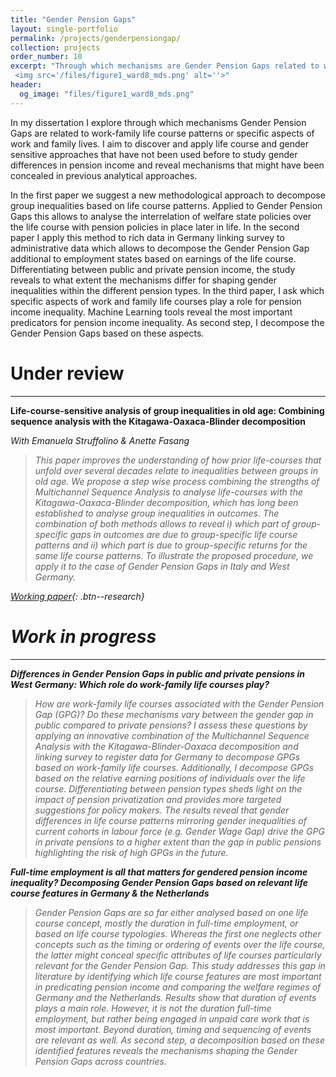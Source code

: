 ```yaml
---
title: "Gender Pension Gaps"
layout: single-portfolio
permalink: /projects/genderpensiongap/
collection: projects
order_number: 10
excerpt: "Through which mechanisms are Gender Pension Gaps related to work-family life course patterns or specific aspects of work and family lives?
 <img src='/files/figure1_ward8_mds.png' alt=''>"
header: 
  og_image: "files/figure1_ward8_mds.png"
---
```


In my dissertation I explore through which mechanisms Gender Pension Gaps are related to work-family life course patterns or specific aspects of work and family lives. I aim to discover and apply life course and gender sensitive approaches that have not been used before to study gender differences in pension income and reveal mechanisms that might have been concealed in previous analytical approaches.

In the first paper we suggest a new methodological approach to decompose group inequalities based on life course patterns. Applied to Gender Pension Gaps this allows to analyse the interrelation of welfare state policies over the life course with pension policies in place later in life. 
In the second paper I apply this method to rich data in Germany linking survey to administrative data which allows to decompose the Gender Pension Gap additional to employment states based on earnings of the life course. Differentiating between public and private pension income, the study reveals to what extent the mechanisms differ for shaping gender inequalities within the different pension types. 
In the third paper, I ask which specific aspects of work and family life courses play a role for pension income inequality. Machine Learning tools reveal the most important predicators for pension income inequality. As second step, I decompose the Gender Pension Gaps based on these aspects.


Under review
======
------
**Life-course-sensitive analysis of group inequalities in old age: Combining sequence analysis with the Kitagawa-Oaxaca-Blinder decomposition**

<i>With Emanuela Struffolino & Anette Fasang<i>
> This paper improves the understanding of how prior life-courses that unfold over several decades relate to inequalities between groups in old age. We propose a step wise process combining the strengths of Multichannel Sequence Analysis to analyse life-courses with the Kitagawa-Oaxaca-Blinder decomposition, which has long been established to analyse group inequalities in outcomes. The combination of both methods allows to reveal i) which part of group-specific gaps in outcomes are due to group-specific life course patterns and ii) which part is due to group-specific returns for the same life course patterns. To illustrate the proposed procedure, we apply it to the case of Gender Pension Gaps in Italy and West Germany. 

[Working paper](https://osf.io/preprints/socarxiv/7k4vt/){: .btn--research} 


Work in progress
======
------
**Differences in Gender Pension Gaps in public and private pensions in West Germany: Which role do work-family life courses play?**

> How are work-family life courses associated with the Gender Pension Gap (GPG)? Do these mechanisms vary between the gender gap in public compared to private pensions? I assess these questions by applying an innovative combination of the Multichannel Sequence Analysis with the Kitagawa-Blinder-Oaxaca decomposition and linking survey to register data for Germany to decompose GPGs based on work-family life courses. Additionally, I decompose GPGs based on the relative earning positions of individuals over the life course. Differentiating between pension types sheds light on the impact of pension privatization and provides more targeted suggestions for policy makers. The results reveal that gender differences in life course patterns mirroring gender inequalities of current cohorts in labour force (e.g. Gender Wage Gap) drive the GPG in private pensions to a higher extent than the gap in public pensions highlighting the risk of high GPGs in the future.


**Full-time employment is all that matters for gendered pension income inequality? Decomposing Gender Pension Gaps based on relevant life course features in Germany & the Netherlands**

> Gender Pension Gaps are so far either analysed based on one life course concept, mostly the duration in full-time employment, or based on life course typologies. Whereas the first one neglects other concepts such as the timing or ordering of events over the life course, the latter might conceal specific attributes of life courses particularly relevant for the Gender Pension Gap. This study addresses this gap in literature by identifying which life course features are most important in predicating pension income and comparing the welfare regimes of Germany and the Netherlands. Results show that duration of events plays a main role. However, it is not the duration full-time employment, but rather being engaged in unpaid care work that is most important. Beyond duration, timing and sequencing of events are relevant as well. As second step, a decomposition based on these identified features reveals the mechanisms shaping the Gender Pension Gaps across countries.

